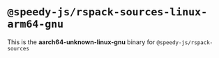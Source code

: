# `@speedy-js/rspack-sources-linux-arm64-gnu`

This is the **aarch64-unknown-linux-gnu** binary for `@speedy-js/rspack-sources`
